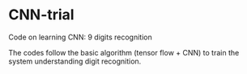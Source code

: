 # CNN-trial
Code on learning CNN: 9 digits recognition

The codes follow the basic algorithm (tensor flow + CNN) to train the system understanding digit recognition.
